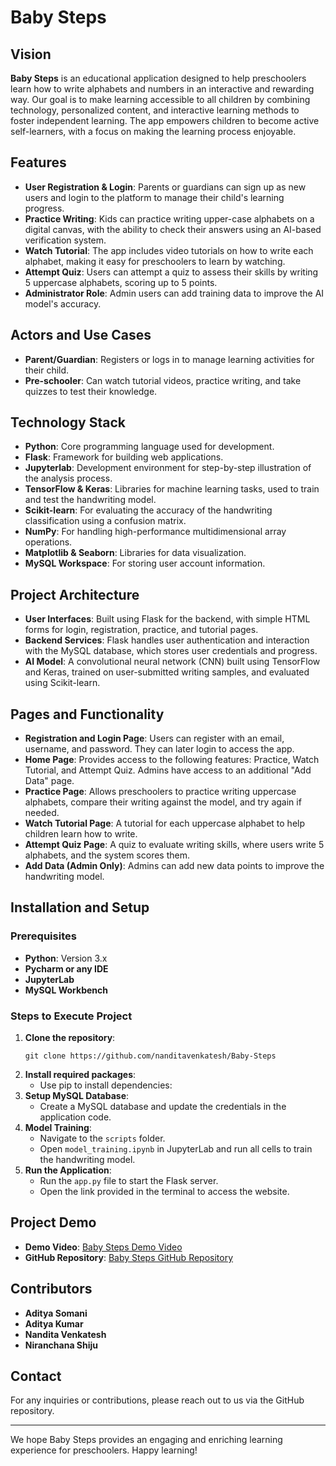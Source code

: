 # Baby Steps

## Vision

**Baby Steps** is an educational application designed to help preschoolers learn how to write alphabets and numbers in an interactive and rewarding way. Our goal is to make learning accessible to all children by combining technology, personalized content, and interactive learning methods to foster independent learning. The app empowers children to become active self-learners, with a focus on making the learning process enjoyable.

## Features

- **User Registration & Login**: Parents or guardians can sign up as new users and login to the platform to manage their child's learning progress.
- **Practice Writing**: Kids can practice writing upper-case alphabets on a digital canvas, with the ability to check their answers using an AI-based verification system.
- **Watch Tutorial**: The app includes video tutorials on how to write each alphabet, making it easy for preschoolers to learn by watching.
- **Attempt Quiz**: Users can attempt a quiz to assess their skills by writing 5 uppercase alphabets, scoring up to 5 points.
- **Administrator Role**: Admin users can add training data to improve the AI model's accuracy.

## Actors and Use Cases

- **Parent/Guardian**: Registers or logs in to manage learning activities for their child.
- **Pre-schooler**: Can watch tutorial videos, practice writing, and take quizzes to test their knowledge.

## Technology Stack

- **Python**: Core programming language used for development.
- **Flask**: Framework for building web applications.
- **Jupyterlab**: Development environment for step-by-step illustration of the analysis process.
- **TensorFlow & Keras**: Libraries for machine learning tasks, used to train and test the handwriting model.
- **Scikit-learn**: For evaluating the accuracy of the handwriting classification using a confusion matrix.
- **NumPy**: For handling high-performance multidimensional array operations.
- **Matplotlib & Seaborn**: Libraries for data visualization.
- **MySQL Workspace**: For storing user account information.

## Project Architecture

- **User Interfaces**: Built using Flask for the backend, with simple HTML forms for login, registration, practice, and tutorial pages.
- **Backend Services**: Flask handles user authentication and interaction with the MySQL database, which stores user credentials and progress.
- **AI Model**: A convolutional neural network (CNN) built using TensorFlow and Keras, trained on user-submitted writing samples, and evaluated using Scikit-learn.

## Pages and Functionality

- **Registration and Login Page**: Users can register with an email, username, and password. They can later login to access the app.
- **Home Page**: Provides access to the following features: Practice, Watch Tutorial, and Attempt Quiz. Admins have access to an additional "Add Data" page.
- **Practice Page**: Allows preschoolers to practice writing uppercase alphabets, compare their writing against the model, and try again if needed.
- **Watch Tutorial Page**: A tutorial for each uppercase alphabet to help children learn how to write.
- **Attempt Quiz Page**: A quiz to evaluate writing skills, where users write 5 alphabets, and the system scores them.
- **Add Data (Admin Only)**: Admins can add new data points to improve the handwriting model.

## Installation and Setup

### Prerequisites
- **Python**: Version 3.x
- **Pycharm or any IDE**
- **JupyterLab**
- **MySQL Workbench**

### Steps to Execute Project
1. **Clone the repository**:
   ```
   git clone https://github.com/nanditavenkatesh/Baby-Steps
   ```
2. **Install required packages**:
   - Use pip to install dependencies:
3. **Setup MySQL Database**:
   - Create a MySQL database and update the credentials in the application code.
4. **Model Training**:
   - Navigate to the `scripts` folder.
   - Open `model_training.ipynb` in JupyterLab and run all cells to train the handwriting model.
5. **Run the Application**:
   - Run the `app.py` file to start the Flask server.
   - Open the link provided in the terminal to access the website.

## Project Demo
- **Demo Video**: [Baby Steps Demo Video](https://github.com/nanditavenkatesh/Baby-Steps/blob/master/BabyStepsVideo.mp4)
- **GitHub Repository**: [Baby Steps GitHub Repository](https://github.com/nanditavenkatesh/Baby-Steps)

## Contributors
- **Aditya Somani**
- **Aditya Kumar**
- **Nandita Venkatesh**
- **Niranchana Shiju**

## Contact
For any inquiries or contributions, please reach out to us via the GitHub repository.

---

We hope Baby Steps provides an engaging and enriching learning experience for preschoolers. Happy learning!
